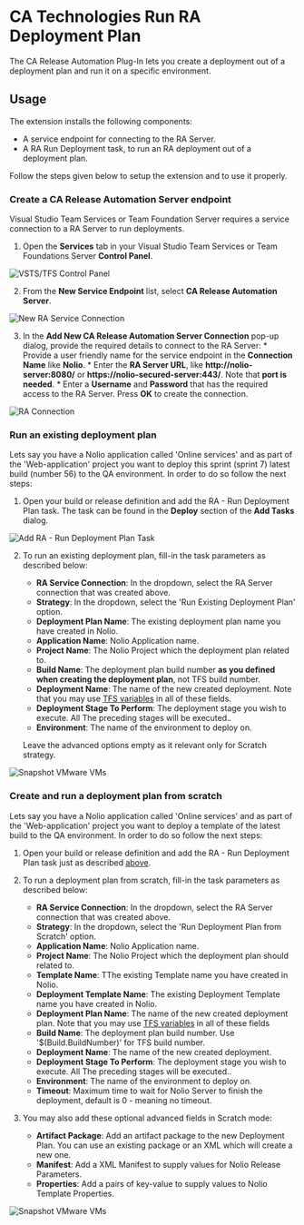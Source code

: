 # **CA Technologies Run RA Deployment Plan**

The CA Release Automation Plug-In lets you create a deployment out of a deployment plan and run it on a specific environment.

## **Usage**

The extension installs the following components:

 - A service endpoint for connecting to the RA Server.
 - A RA Run Deployment task, to run an RA deployment out of a deployment plan.

Follow the steps given below to setup the extension and to use it properly. 

### **Create a CA Release Automation Server endpoint**

Visual Studio Team Services or Team Foundation Server requires a service connection to a RA Server to run deployments.  

   1. Open the **Services** tab in your Visual Studio Team Services or Team Foundations Server **Control Panel**.

 ![VSTS/TFS Control Panel](Images/adminPanel.png)

   2. From the **New Service Endpoint** list, select **CA Release Automation Server**.

 ![New RA Service Connection](Images/newService.png)

   3. In the **Add New CA Release Automation Server Connection** pop-up dialog, provide the required details to connect to the RA Server:
     * Provide a user friendly name for the service endpoint in the **Connection Name** like **Nolio**.
     * Enter the **RA Server URL**, like **http://nolio-server:8080/** or **https://nolio-secured-server:443/**. Note that **port is needed**.
     * Enter a **Username** and **Password** that has the required access to the RA Server. Press **OK** to create the connection.

 ![RA Connection](Images/connection.png)


### **Run an existing deployment plan**

 Lets say you have a Nolio application called 'Online services' and as part of the 'Web-application' project you want to deploy this sprint (sprint 7) latest build (number 56) to the QA environment.
 In order to do so follow the next steps: 
 
 1. Open your build or release definition and add the RA - Run Deployment Plan task. The task can be found in the **Deploy** section of the **Add Tasks** dialog.

 ![Add RA - Run Deployment Plan Task](Images/addRATask.png)

 2. To run an existing deployment plan, fill-in the task parameters as described below:
    * **RA Service Connection**: In the dropdown, select the RA Server connection that was created above.
    * **Strategy**: In the dropdown, select the 'Run Existing Deployment Plan' option.
    * **Deployment Plan Name**: The existing deployment plan name you have created in Nolio.
    * **Application Name**: Nolio Application name.
    * **Project Name**: The Nolio Project which the deployment plan related to.
    * **Build Name**: The deployment plan build number **as you defined when creating the deployment plan**, not TFS build number.
    * **Deployment Name**: The name of the new created deployment. Note that you may use [TFS variables](https://www.visualstudio.com/docs/build/define/variables) in all of these fields.
    * **Deployment Stage To Perform**: The deployment stage you wish to execute. All The preceding stages will be executed..
    * **Environment**: The name of the environment to deploy on.
    
    Leave the advanced options empty as it relevant only for Scratch strategy.

 ![Snapshot VMware VMs](Images/snapshotTask.png)


### **Create and run a deployment plan from scratch**

 Lets say you have a Nolio application called 'Online services' and as part of the 'Web-application' project you want to deploy a template of the latest build to the QA environment.
 In order to do so follow the next steps: 
 
 1. Open your build or release definition and add the RA - Run Deployment Plan task just as described [above](#run-an-existing-deployment-plan).

 2. To run a deployment plan from scratch, fill-in the task parameters as described below:
    * **RA Service Connection**: In the dropdown, select the RA Server connection that was created above.
    * **Strategy**: In the dropdown, select the 'Run Deployment Plan from Scratch' option.
    * **Application Name**: Nolio Application name.
    * **Project Name**: The Nolio Project which the deployment plan should related to.
    * **Template Name**: TThe existing Template name you have created in Nolio.
    * **Deployment Template Name**: The existing Deployment Template name you have created in Nolio.
    * **Deployment Plan Name**: The name of the new created deployment plan. Note that you may use [TFS variables](https://www.visualstudio.com/docs/build/define/variables) in all of these fields
    * **Build Name**: The deployment plan build number. Use '$(Build.BuildNumber)' for TFS build number.
    * **Deployment Name**: The name of the new created deployment.
    * **Deployment Stage To Perform**: The deployment stage you wish to execute. All The preceding stages will be executed..
    * **Environment**: The name of the environment to deploy on.
    * **Timeout**: Maximum time to wait for Nolio Server to finish the deployment, default is 0 - meaning no timeout.
    
 3. You may also add these optional advanced fields in Scratch mode:
    * **Artifact Package**: Add an artifact package to the new Deployment Plan. You can use an existing package or an XML which will create a new one.
    * **Manifest**: Add a XML Manifest to supply values for Nolio Release Parameters.
    * **Properties**: Add a pairs of key-value to supply values to Nolio Template Properties.
    
    
 ![Snapshot VMware VMs](Images/snapshotTaskScratch.png)
 
